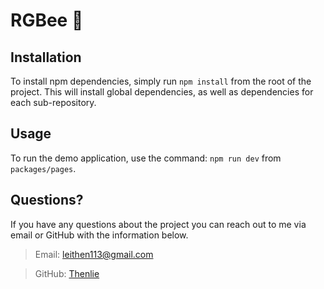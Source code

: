 # RGBee 🐝

## Installation

To install npm dependencies, simply run `npm install` from the root of the project. This will install global dependencies, as well as dependencies for each sub-repository.

## Usage

To run the demo application, use the command: `npm run dev` from `packages/pages`.

## Questions?

If you have any questions about the project you can reach out to me via email or GitHub with the information below. 

>Email: leithen113@gmail.com 

>GitHub: [Thenlie](https://github.com/Thenlie)
